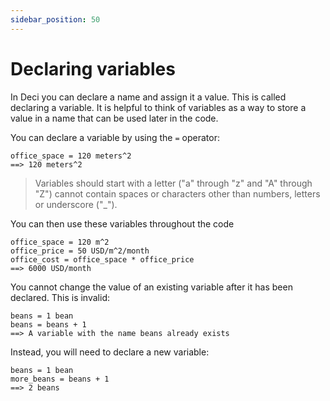 ```yaml
---
sidebar_position: 50
---
```


# Declaring variables

In Deci you can declare a name and assign it a value. This is called declaring a variable. It is helpful to think of variables as a way to store a value in a name that can be used later in the code.

You can declare a variable by using the `=` operator:

```deci live
office_space = 120 meters^2
==> 120 meters^2
```

> Variables should start with a letter ("a" through "z" and "A" through "Z") cannot contain spaces or characters other than numbers, letters or underscore ("\_").

You can then use these variables throughout the code

```deci live
office_space = 120 m^2
office_price = 50 USD/m^2/month
office_cost = office_space * office_price
==> 6000 USD/month
```

You cannot change the value of an existing variable after it has been declared. This is invalid:

```deci live
beans = 1 bean
beans = beans + 1
==> A variable with the name beans already exists
```

Instead, you will need to declare a new variable:

```deci live
beans = 1 bean
more_beans = beans + 1
==> 2 beans
```
